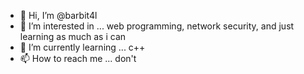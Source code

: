 - 👋 Hi, I’m @barbit4l
- 👀 I’m interested in ... web programming, network security, and just learning as much as i can
- 🌱 I’m currently learning ... c++
- 📫 How to reach me ... don't

<!---
barbit4l/barbit4l is a ✨ special ✨ repository because its `README.md` (this file) appears on your GitHub profile.
You can click the Preview link to take a look at your changes.
--->
